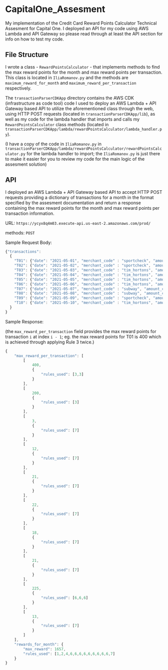 # CapitalOne_Assesment
My implementation of the Credit Card Reward Points Calculator Technical Assesment for Capital One. I deployed an API for my code using AWS Lambda and API Gateway so please read through at least the API section for info on how to test my code.

## File Structure
I wrote a class - `RewardPointsCalculator` - that implements methods to find the max reward points for the month and max reward points per transaction. This class is located in `IliaRomanov.py` and the methods are `maximum_reward_for_month` and `maximum_reward_per_transaction` respectively.

The `transactionParserCDKApp` directory contains the AWS CDK (infrastructure as code tool) code I used to deploy an AWS Lambda + API Gateway based API to utilize the aforementioned class through the web, using HTTP POST requests (located in `transactionParserCDKApp/lib`), as well as my code for the lambda handler that imports and calls my `RewardPointsCalculator` class methods (located in `transactionParserCDKApp/lambda/rewardPointsCalculator/lambda_handler.py`).

(I have a copy of the code in `IliaRomanov.py` in  `transactionParserCDKApp/lambda/rewardPointsCalculator/rewardPointsCalculator.py` for the lambda handler to import; the `IliaRomanov.py` is just there to make it easier for you to review my code for the main logic of the assesment solution)

## API
I deployed an AWS Lambda + API Gateway based API to accept HTTP POST requests providing a dictionary of transactions for a month in the format specified by the assesment documentation and return a response containing the max reward points for the month and max reward points per transaction information.

URL: `https://ycyx8q4m03.execute-api.us-east-2.amazonaws.com/prod/`

methods: `POST`

Sample Request Body:
```javascript
{"transactions": 
  {
    "T01": {"date": "2021-05-01", "merchant_code" : "sportcheck", "amount_cents": 21000},
    "T02": {"date": "2021-05-02", "merchant_code" : "sportcheck", "amount_cents": 8700},
    "T03": {"date": "2021-05-03", "merchant_code" : "tim_hortons", "amount_cents": 323},
    "T04": {"date": "2021-05-04", "merchant_code" : "tim_hortons", "amount_cents": 1267},
    "T05": {"date": "2021-05-05", "merchant_code" : "tim_hortons", "amount_cents": 2116},
    "T06": {"date": "2021-05-06", "merchant_code" : "tim_hortons", "amount_cents": 2211},
    "T07": {"date": "2021-05-07", "merchant_code" : "subway", "amount_cents": 1853},
    "T08": {"date": "2021-05-08", "merchant_code" : "subway", "amount_cents": 2153},
    "T09": {"date": "2021-05-09", "merchant_code" : "sportcheck", "amount_cents": 7326},
    "T10": {"date": "2021-05-10", "merchant_code" : "tim_hortons", "amount_cents": 1321}
  }
}
```
Sample Response:

(the `max_reward_per_transaction` field provides the max reward points for transaction `i` at index `i - 1`; eg. the max reward points for T01 is 400 which is achieved through applying Rule 3 twice.)

```javascript
{
    "max_reward_per_transaction": [
        [
            400,
            {
                "rules_used": [3,3]
            }
        ],
        [
            200,
            {
                "rules_used": [3]
            }
        ],
        [
            3,
            {
                "rules_used": [7]
            }
        ],
        [
            12,
            {
                "rules_used": [7]
            }
        ],
        [
            21,
            {
                "rules_used": [7]
            }
        ],
        [
            22,
            {
                "rules_used": [7]
            }
        ],
        [
            18,
            {
                "rules_used": [7]
            }
        ],
        [
            21,
            {
                "rules_used": [7]
            }
        ],
        [
            225,
            {
                "rules_used": [6,6,6]
            }
        ],
        [
            13,
            {
                "rules_used": [7]
            }
        ]
    ],
    "rewards_for_month": {
        "max_reward": 1657,
        "rules_used": [1,2,4,6,6,6,6,6,6,6,6,6,7]
    }
}
```
